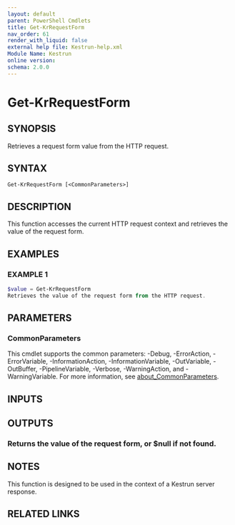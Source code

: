 ```yaml
---
layout: default
parent: PowerShell Cmdlets
title: Get-KrRequestForm
nav_order: 61
render_with_liquid: false
external help file: Kestrun-help.xml
Module Name: Kestrun
online version:
schema: 2.0.0
---
```


# Get-KrRequestForm

## SYNOPSIS
Retrieves a request form value from the HTTP request.

## SYNTAX

```
Get-KrRequestForm [<CommonParameters>]
```

## DESCRIPTION
This function accesses the current HTTP request context and retrieves the value
of the request form.

## EXAMPLES

### EXAMPLE 1
```powershell
$value = Get-KrRequestForm
Retrieves the value of the request form from the HTTP request.
```

## PARAMETERS

### CommonParameters
This cmdlet supports the common parameters: -Debug, -ErrorAction, -ErrorVariable, -InformationAction, -InformationVariable, -OutVariable, -OutBuffer, -PipelineVariable, -Verbose, -WarningAction, and -WarningVariable. For more information, see [about_CommonParameters](http://go.microsoft.com/fwlink/?LinkID=113216).

## INPUTS

## OUTPUTS

### Returns the value of the request form, or $null if not found.
## NOTES
This function is designed to be used in the context of a Kestrun server response.

## RELATED LINKS
